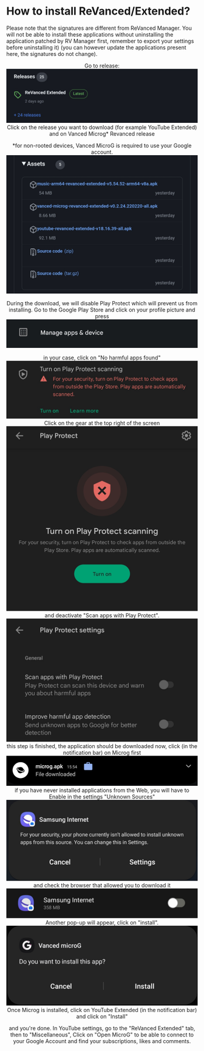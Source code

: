 # How to install ReVanced/Extended?

Please note that the signatures are different from ReVanced Manager. You will not be able to install these applications without uninstalling the application patched by RV Manager first, remember to export your settings before uninstalling it) (you can however update the applications present here, the signatures do not change).
<p align="center">
Go to release:
    <img src="./Installation/01.jpg">
Click on the release you want to download (for example YouTube Extended) and on Vanced Microg* Revanced release
<p align="center">
*for non-rooted devices, Vanced MicroG is required to use your Google account.
    <img src="./Installation/02.jpg">
<p align="center">
During the download, we will disable Play Protect which will prevent us from installing. Go to the Google Play Store and click on your profile picture and press
    <img src="./Installation/03.jpg">
<p align="center">
in your case, click on "No harmful apps found"
    <img src="./Installation/04.jpg">
Click on the gear at the top right of the screen
    <img src="./Installation/05.jpg">
and deactivate "Scan apps with Play Protect".
    <img src="./Installation/06.jpg">
this step is finished, the application should be downloaded now, click (in the notification bar) on Microg first
    <img src="./Installation/08.jpg">
if you have never installed applications from the Web, you will have to Enable in the settings "Unknown Sources"
    <img src="./Installation/09.jpg">
and check the browser that allowed you to download it
    <img src="./Installation/10.jpg">
    Another pop-up will appear, 
click on "install".
    <img src="./Installation/11.jpg">
Once Microg is installed, click on YouTube Extended (in the notification bar) and click on "Install"
<p align="center">
and you're done. In YouTube settings, go to the "ReVanced Extended" tab, then to "Miscellaneous", Click on "Open MicroG" to be able to connect to your Google Account and find your subscriptions, likes and comments.
